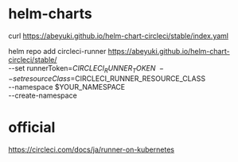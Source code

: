 # helm-charts
curl https://abeyuki.github.io/helm-chart-circleci/stable/index.yaml

helm repo add circleci-runner https://abeyuki.github.io/helm-chart-circleci/stable/ \
  --set runnerToken=$CIRCLECI_RUNNER_TOKEN \
  --set resourceClass=$CIRCLECI_RUNNER_RESOURCE_CLASS \
  --namespace $YOUR_NAMESPACE \
  --create-namespace

# official
https://circleci.com/docs/ja/runner-on-kubernetes